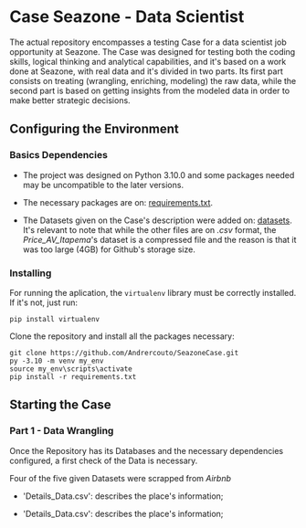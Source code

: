 # Case Seazone - Data Scientist

The actual repository encompasses a testing Case for a data scientist job opportunity at Seazone. The Case was designed for testing both the coding skills, logical thinking and analytical capabilities, and it's based on a work done at Seazone, with real data and it's divided in two parts. Its first part consists on treating (wrangling, enriching, modeling) the raw data, while the second part is based on getting insights from the modeled data in order to make better strategic decisions.

## Configuring the Environment

### Basics Dependencies

 - The project was designed on Python 3.10.0 and some packages needed may be uncompatible to the later versions.

 - The necessary packages are on: [requirements.txt](https://github.com/Andrercouto/SeazoneCase/blob/main/requirements.txt).

 - The Datasets given on the Case's description were added on: [datasets](https://github.com/Andrercouto/SeazoneCase/tree/main/data). It's relevant to note that while the other files are on *.csv* format, the *Price_AV_Itapema*'s dataset is a compressed file and the reason is that it was too large (4GB) for Github's storage size.

### Installing

For running the aplication, the <code>virtualenv</code> library must be correctly installed. If it's not, just run:

<code>pip install virtualenv</code>

Clone the repository and install all the packages necessary:

```
git clone https://github.com/Andrercouto/SeazoneCase.git 
py -3.10 -m venv my_env 
source my_env\scripts\activate 
pip install -r requirements.txt
```

## Starting the Case

### Part 1 - Data Wrangling

Once the Repository has its Databases and the necessary dependencies configured, a first check of the Data is necessary. 

Four of the five given Datasets were scrapped from *Airbnb*

 - 'Details_Data.csv': describes the place's information;

 - 'Details_Data.csv': describes the place's information;

